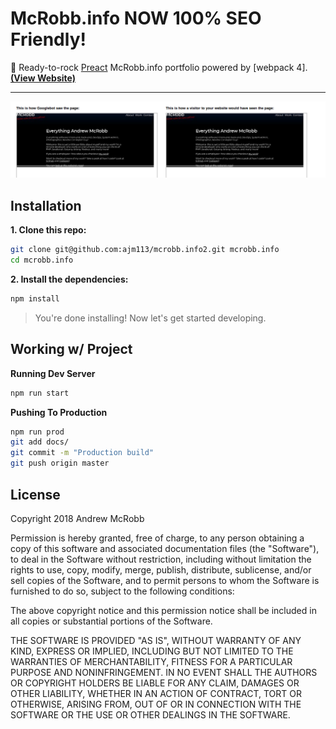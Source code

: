 # McRobb.info NOW 100% SEO Friendly! 

:guitar: Ready-to-rock [Preact] McRobb.info portfolio powered by [webpack 4]. **[(View Website)](http://mcrobb.info)**

---

![SEO READY](https://github.com/ajm113/mcrobb.info2/raw/master/seo.png "SEO READY Website!")

## Installation

**1. Clone this repo:**

```sh
git clone git@github.com:ajm113/mcrobb.info2.git mcrobb.info
cd mcrobb.info
```


**2. Install the dependencies:**

```sh
npm install
```

> You're done installing! Now let's get started developing.


## Working w/ Project

**Running Dev Server**

```sh
npm run start
```


**Pushing To Production**

```sh
npm run prod
git add docs/
git commit -m "Production build"
git push origin master
```


## License

Copyright 2018 Andrew McRobb

Permission is hereby granted, free of charge, to any person obtaining a copy of this software and associated documentation files (the "Software"), to deal in the Software without restriction, including without limitation the rights to use, copy, modify, merge, publish, distribute, sublicense, and/or sell copies of the Software, and to permit persons to whom the Software is furnished to do so, subject to the following conditions:

The above copyright notice and this permission notice shall be included in all copies or substantial portions of the Software.

THE SOFTWARE IS PROVIDED "AS IS", WITHOUT WARRANTY OF ANY KIND, EXPRESS OR IMPLIED, INCLUDING BUT NOT LIMITED TO THE WARRANTIES OF MERCHANTABILITY, FITNESS FOR A PARTICULAR PURPOSE AND NONINFRINGEMENT. IN NO EVENT SHALL THE AUTHORS OR COPYRIGHT HOLDERS BE LIABLE FOR ANY CLAIM, DAMAGES OR OTHER LIABILITY, WHETHER IN AN ACTION OF CONTRACT, TORT OR OTHERWISE, ARISING FROM, OUT OF OR IN CONNECTION WITH THE SOFTWARE OR THE USE OR OTHER DEALINGS IN THE SOFTWARE.

[Preact]: https://github.com/developit/preact
[webpack]: https://webpack.github.io
[McRobb]: http://mcrobb.info
